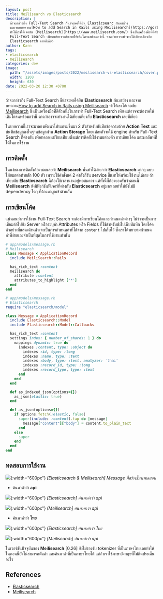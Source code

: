 ```yaml
---
layout: post
title: Meilisearch vs Elasticsearch
description: |
  ถ้าจะกล่าวถึง Full-Text Search ก็น่าจะพอได้ยิน Elasticsearc กันมาบ้าง
  และจากบทความ[How to add Search in Rails using Meilisearch](https://gorails.com/episodes/how-to-use-meilisearch-rails?autoplay=1)
  ทำให้เราได้เจอกับ [Meilisearch](https://www.meilisearch.com/) ซึ่งเป็นเครื่องมือที่ดีตัวหนึ่งในการทำ
  Full-Text Search เพียงแต่อาจจะต้องรอให้เติมโตจนพร้อมกว่านี้ คาดว่าอาจจะทำงานได้เทียบเคียงกับ
  Elasticsearch เลยทีเดียว
author: Karn
tags:
- elasticsearch
- meilisearch
categories: dev
image:
  path: "/assets/images/posts/2022/meilisearch-vs-elasticsearch/cover.png"
  width: 1200
  height: 630
date: 2022-03-20 12:30 +0700
---
```

ถ้าจะกล่าวถึง Full-Text Search ก็น่าจะพอได้ยิน **Elasticsearch** กันมาบ้าง และจากบทความ[How to add Search in Rails using Meilisearch](https://gorails.com/episodes/how-to-use-meilisearch-rails?autoplay=1) ทำให้เราได้เจอกับ [Meilisearch](https://www.meilisearch.com/) ซึ่งเป็นเครื่องมือที่ดีตัวหนึ่งในการทำ Full-Text Search เพียงแต่อาจจะต้องรอให้เติมโตจนพร้อมกว่านี้ คาดว่าอาจจะทำงานได้เทียบเคียงกับ **Elasticsearch** เลยทีเดียว

ในบทความนี้เราจะมาลองพัฒนาโปรแกรมขึ้นมา 2 ตัวสำหรับบันทึกข้อความด้วย **Action Text** และบันทึกข้อมูลลงในฐานข้อมูลผ่าน **Action Storage** โดยแต่ละตัวจะใช้ engine สำหรับ Full-Text Search ที่ต่างกัน เพื่อทดลองเปรียบเทียบตั้งแต่การติดตั้งใช้งานแต่ละตัว การเขียนโค้ด และผลลัพท์ที่ได้ในการใช้งาน

## การติดตั้ง

ในแง่ของการติดตั้งต้องบอกเลยว่า **Meilisearch** นั้นทำได้ง่ายกว่า **Elasticsearch** มากๆ แบบไม้ยมกต่อท้ายสัก 100 ตัว เพราะใช้คำสั่งแค่ 2 คำสั่งก็รัน service ขึ้นมาให้พร้อมใช้งานได้เลย ถ้าเทียบกับ **Elasticsearch** นี้ต้องใช้เวลานานอยู่พอสมควร แต่ทั้งนี้ก็ต้องยอมรับว่าตอนนี้ **Meilisearch** ยังมีฟังก์ชันฟีเจอร์ที่ต่างกับ **Elasticsearch** อยู่มากเลยทำให้ยังไม่มี dependency ใดๆ ที่ต้องมาผูกเข้าด้วยกัน

## การเขียนโค้ด

แน่นอนว่าการใช้งาน Full-Text Search จะต้องมีการเขียนโค้ดและกำหนดค่าต่างๆ ไม่ว่าจะเป็นการเชื่อมต่อไปยัง Server หรือระบุค่า Attributes หรือ Fields ที่ใช้สำหรับส่งไปเก็บบันทึก โดยโค้ดตัวอย่างที่แสดงด้านล่างจะเป็นการกำหนดค่าที่ได้จาก `content` ไปเก็บไว้ ซึ่งเราได้พยายามกำหนดค่าที่ง่ายและจำเป็นที่สุดในการใช้งานเท่านั้น

```ruby
# app/models/message.rb
# Meilisearch
class Message < ApplicationRecord
  include MeiliSearch::Rails

  has_rich_text :content
  meilisearch do
    attribute :content
    attributes_to_highlight ['*']
  end  
end
```

```ruby
# app/models/message.rb
# Elasticsearch
require "elasticsearch/model"

class Message < ApplicationRecord
  include Elasticsearch::Model
  include Elasticsearch::Model::Callbacks

  has_rich_text :content
  settings index: { number_of_shards: 1 } do
    mappings dynamic: true do
      indexes :content, type: :object do
        indexes :id, type: :long
        indexes :name, type: :text
        indexes :body, type: :text, analyzer: 'thai'
        indexes :record_id, type: :long
        indexes :record_type, type: :text
      end
    end
  end

  def as_indexed_json(options={})
    as_json(elastic: true)
  end

  def as_json(options={})
    if options.fetch(:elastic, false)
      super(include: :content).tap do |message|
        message["content"]["body"] = content.to_plain_text
      end
    else
      super
    end
  end
end
```

## ทดสอบการใช้งาน

![](/assets/images/posts/2022/meilisearch-vs-elasticsearch/messages.png){:width="600px"}
*[Elasticsearch & Meilisearch] Message ที่สร้างขึ้นมาทดสอบ*

- ค้นหาคำว่า **api**

![](/assets/images/posts/2022/meilisearch-vs-elasticsearch/elasticsearch-1.png){:width="600px"}
*[Elasticsearch] ค้นหาคำว่า api*

![](/assets/images/posts/2022/meilisearch-vs-elasticsearch/meilisearch-1.png){:width="600px"}
*[Meilisearch] ค้นหาคำว่า api*

- ค้นหาคำว่า **ไทย**

![](/assets/images/posts/2022/meilisearch-vs-elasticsearch/elasticsearch-2.png){:width="600px"}
*[Elasticsearch] ค้นหาคำว่า ไทย*

![](/assets/images/posts/2022/meilisearch-vs-elasticsearch/meilisearch-2.png){:width="600px"}
*[Meilisearch] ค้นหาคำว่า api*

ในเวอร์ชันปัจจุบันของ **Meilisearch** [0.26] ยังไม่รองรับ tokenizer ที่เป็นภาษาไทยเลยทำให้ในตอนนี้ยังไม่สามารถตัดคำ และค้นหาคำที่เป็นภาษาไทยได้ แต่ถ้าเราใช้ภาษาอังกฤษก็ไม่ติดประเด็นอะไร

## References
- [Elasticsearch](https://www.elastic.co/elasticsearch/)
- [Meilisearch](https://www.meilisearch.com/)
